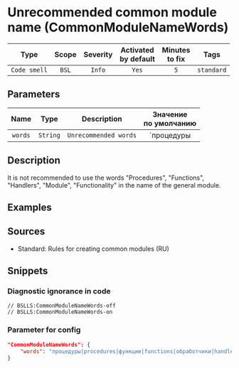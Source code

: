 # Unrecommended common module name (CommonModuleNameWords)

|     Type     | Scope | Severity | Activated<br>by default | Minutes<br>to fix |    Tags    |
|:------------:|:-----:|:--------:|:-----------------------------:|:-----------------------:|:----------:|
| `Code smell` | `BSL` |  `Info`  |             `Yes`             |           `5`           | `standard` |

## Parameters


|  Name   |   Type   |      Description      |                                       Значение<br>по умолчанию                                       |
|:-------:|:--------:|:---------------------:|:----------------------------------------------------------------------------------------------------------:|
| `words` | `String` | `Unrecommended words` | `процедуры|procedures|функции|functions|обработчики|handlers|модуль|module|функциональность|functionality` |
<!-- Блоки выше заполняются автоматически, не трогать -->
## Description
It is not recommended to use the words "Procedures", "Functions", "Handlers", "Module", "Functionality" in the name of the general module.

## Examples
<!-- В данном разделе приводятся примеры, на которые диагностика срабатывает, а также можно привести пример, как можно исправить ситуацию -->

## Sources

* Standard: Rules for creating common modules (RU)

## Snippets

<!-- Блоки ниже заполняются автоматически, не трогать -->
### Diagnostic ignorance in code

```bsl
// BSLLS:CommonModuleNameWords-off
// BSLLS:CommonModuleNameWords-on
```

### Parameter for config

```json
"CommonModuleNameWords": {
    "words": "процедуры|procedures|функции|functions|обработчики|handlers|модуль|module|функциональность|functionality"
}
```
